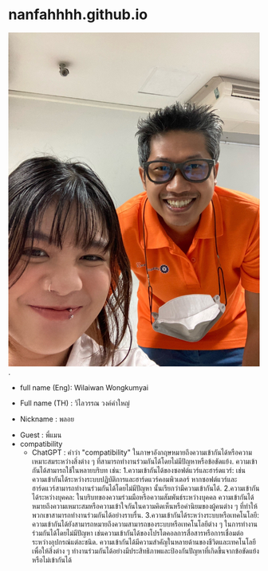 # nanfahhhh.github.io

![alt text for screen readers](/S__54886406.jpg "Text to show on mouseover").
- full name (Eng): Wilaiwan Wongkumyai
+ Full name (TH) : วิไลวรรณ วงค์คำใหญ่
* Nickname : พลอย
- Guest : พี่แมน
- compatibility
  * ChatGPT : คำว่า "compatibility" ในภาษาอังกฤษหมายถึงความเข้ากันได้หรือความเหมาะสมระหว่างสิ่งต่าง ๆ ที่สามารถทำงานร่วมกันได้โดยไม่มีปัญหาหรือข้อขัดแย้ง. ความเข้ากันได้สามารถใช้ในหลายบริบท เช่น:
1.ความเข้ากันได้ของซอฟต์แวร์และฮาร์ดแวร์: เช่น ความเข้ากันได้ระหว่างระบบปฏิบัติการและฮาร์ดแวร์คอมพิวเตอร์ หากซอฟต์แวร์และฮาร์ดแวร์สามารถทำงานร่วมกันได้โดยไม่มีปัญหา นั้นเรียกว่ามีความเข้ากันได้.
2.ความเข้ากันได้ระหว่างบุคคล: ในบริบทของความร่วมมือหรือความสัมพันธ์ระหว่างบุคคล ความเข้ากันได้หมายถึงความเหมาะสมหรือความเข้าใจกันในความคิดเห็นหรือค่านิยมของผู้คนต่าง ๆ ที่ทำให้พวกเขาสามารถทำงานร่วมกันได้อย่างราบรื่น.
3.ความเข้ากันได้ระหว่างระบบหรือเทคโนโลยี: ความเข้ากันได้ยังสามารถหมายถึงความสามารถของระบบหรือเทคโนโลยีต่าง ๆ ในการทำงานร่วมกันได้โดยไม่มีปัญหา เช่นความเข้ากันได้ของโปรโตคอลการสื่อสารหรือการเชื่อมต่อระหว่างอุปกรณ์แต่ละชนิด.
ความเข้ากันได้มีความสำคัญในหลายด้านของชีวิตและเทคโนโลยี เพื่อให้สิ่งต่าง ๆ ทำงานร่วมกันได้อย่างมีประสิทธิภาพและป้องกันปัญหาที่เกิดขึ้นจากข้อขัดแย้งหรือไม่เข้ากันได้
